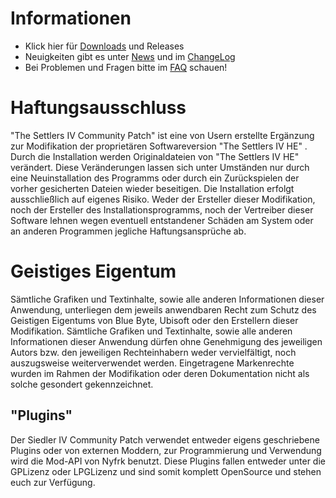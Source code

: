 ﻿# Informationen
* Klick hier für [Downloads] und Releases
* Neuigkeiten gibt es unter [News] und im [ChangeLog]
* Bei Problemen und Fragen bitte im [FAQ] schauen!

# Haftungsausschluss
"The Settlers IV Community Patch" ist eine von Usern erstellte Ergänzung zur Modifikation der proprietären Softwareversion "The Settlers IV HE" . Durch die Installation werden Originaldateien von "The Settlers IV HE" verändert. Diese Veränderungen lassen sich unter Umständen nur durch eine Neuinstallation des Programms oder durch ein Zurückspielen der vorher gesicherten Dateien wieder beseitigen. Die Installation erfolgt ausschließlich auf eigenes Risiko. Weder der Ersteller dieser Modifikation, noch der Ersteller des Installationsprogramms, noch der Vertreiber dieser Software lehnen wegen eventuell entstandener Schäden am System oder an anderen Programmen jegliche Haftungsansprüche ab.


# Geistiges Eigentum
Sämtliche Grafiken und Textinhalte, sowie alle anderen Informationen dieser Anwendung, unterliegen dem jeweils anwendbaren Recht zum Schutz des Geistigen Eigentums von Blue Byte, Ubisoft oder den Erstellern dieser Modifikation. Sämtliche Grafiken und Textinhalte, sowie alle anderen Informationen dieser Anwendung dürfen ohne Genehmigung des jeweiligen Autors bzw. den jeweiligen Rechteinhabern weder vervielfältigt, noch auszugsweise weiterverwendet werden. Eingetragene Markenrechte wurden im Rahmen der Modifikation oder deren Dokumentation nicht als solche gesondert gekennzeichnet.


## "Plugins"
Der Siedler IV Community Patch verwendet entweder eigens geschriebene Plugins oder von externen Moddern, zur Programmierung und Verwendung wird die Mod-API von Nyfrk benutzt. 
Diese Plugins fallen entweder unter die GPLizenz oder LPGLizenz und sind somit komplett OpenSource und stehen euch zur Verfügung. 


[News]: https://github.com/LitzeYT/Settlers4Patch/blob/master/News.md
[FAQ]: https://github.com/LitzeYT/Settlers4Patch/blob/master/FAQ.md
[ChangeLog]: https://github.com/LitzeYT/Settlers4Patch/blob/master/ChangeLog.md
[Downloads]: https://github.com/LitzeYT/Settlers4Patch/releases